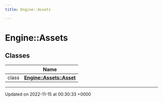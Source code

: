 ```yaml
---
title: Engine::Assets

---
```


# Engine::Assets



## Classes

|                | Name           |
| -------------- | -------------- |
| class | **[Engine::Assets::Asset](/classes/classEngine_1_1Assets_1_1Asset.md)**  |






-------------------------------

Updated on 2022-11-15 at 00:30:33 +0000